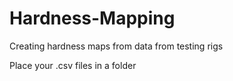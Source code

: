 # Hardness-Mapping
Creating hardness maps from data from testing rigs

Place your .csv files in a folder
